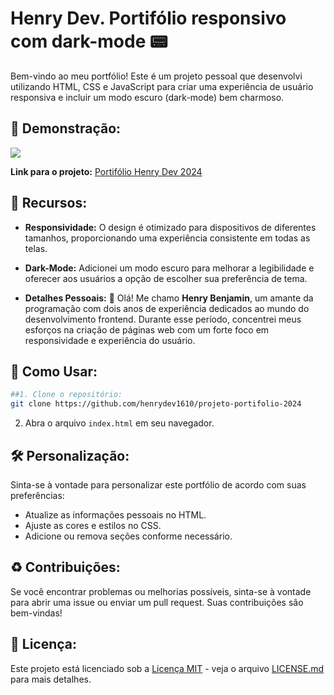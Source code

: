 
# Henry Dev. Portifólio responsivo com dark-mode 📟

Bem-vindo ao meu portfólio! Este é um projeto pessoal que desenvolvi utilizando HTML, CSS e JavaScript para criar uma experiência de usuário responsiva e incluir um modo escuro (dark-mode) bem charmoso.
 






## 👀 Demonstração:

<img src="./img/GIF 21-01-2024 16-11-35.gif"/>

**Link para o projeto:** [Portifólio Henry Dev 2024]( https://henrydev1610.github.io/projeto-portifolio-2024/)




## 🚀 Recursos:

- **Responsividade:** O design é otimizado para dispositivos de diferentes tamanhos, proporcionando uma experiência consistente em todas as telas.

- **Dark-Mode:** Adicionei um modo escuro para melhorar a legibilidade e oferecer aos usuários a opção de escolher sua preferência de tema.

- **Detalhes Pessoais:** 👋 Olá! Me chamo **Henry Benjamin**, um amante da programação com dois anos de experiência dedicados ao mundo do desenvolvimento frontend. Durante esse período, concentrei meus esforços na criação de páginas web com um forte foco em responsividade e experiência do usuário.

## 📖 Como Usar:
```bash
##1. Clone o repositório: 
git clone https://github.com/henrydev1610/projeto-portifolio-2024
```

2. Abra o arquivo `index.html` em seu navegador.

## 🛠 Personalização:

Sinta-se à vontade para personalizar este portfólio de acordo com suas preferências:

- Atualize as informações pessoais no HTML.
- Ajuste as cores e estilos no CSS.
- Adicione ou remova seções conforme necessário.

## ♻ Contribuições:

Se você encontrar problemas ou melhorias possíveis, sinta-se à vontade para abrir uma issue ou enviar um pull request. Suas contribuições são bem-vindas!

## 📃 Licença:

Este projeto está licenciado sob a [Licença MIT](LICENSE) - veja o arquivo [LICENSE.md](LICENSE.md) para mais detalhes.

